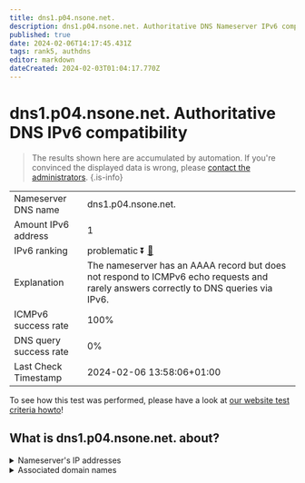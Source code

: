 ```yaml
---
title: dns1.p04.nsone.net.
description: dns1.p04.nsone.net. Authoritative DNS Nameserver IPv6 compatibility
published: true
date: 2024-02-06T14:17:45.431Z
tags: rank5, authdns
editor: markdown
dateCreated: 2024-02-03T01:04:17.770Z
---
```


# dns1.p04.nsone.net. Authoritative DNS IPv6 compatibility

> The results shown here are accumulated by automation. If you're convinced the displayed data is wrong, please [contact the administrators](/howto/chat). 
{.is-info}




|   |   |
| - | - |
| Nameserver DNS name | dns1.p04.nsone.net.
| Amount IPv6 address | 1
| IPv6 ranking | problematic :arrow_double_down: [🔗](/howto/ranking) |
| Explanation | The nameserver has an AAAA record but does not respond to ICMPv6 echo requests and rarely answers correctly to DNS queries via IPv6. |
| ICMPv6 success rate | 100%|
| DNS query success rate | 0% |
| Last Check Timestamp | 2024-02-06 13:58:06+01:00 |

To see how this test was performed, please have a look at [our website test criteria howto](/howto/testcriteria/authdns)!


## What is dns1.p04.nsone.net. about?




<details>
<summary>Nameserver's IP addresses</summary>

2620:4d:4000:6259:7:4:0:1

</details>



<details>
<summary>Associated domain names</summary>

www.theguardian.com

</details>
